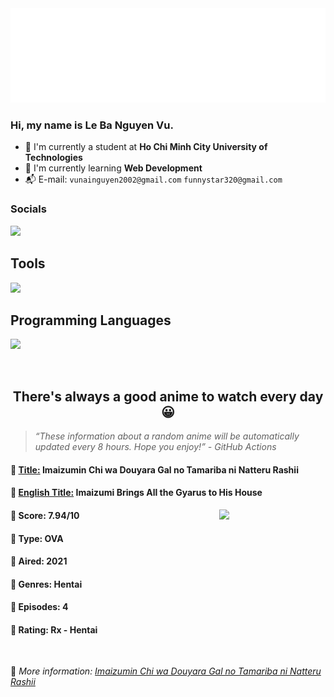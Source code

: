 
<img src="svg/nai.svg" />

<br />

<h3>Hi, my name is <strong>Le Ba Nguyen Vu</strong>.</h3>

- 🏫 I'm currently a student at **Ho Chi Minh City University of Technologies**
- 👀 I'm currently learning **Web Development**
- 📬 E-mail: `vunainguyen2002@gmail.com` `funnystar320@gmail.com`


<h3>Socials</h3>
<a target="_blank" href="https://instagram.com/vu.le1352"><img src="https://img.shields.io/badge/Instagram-%23E4405F.svg?style=for-the-badge&logo=Instagram&logoColor=white" /></a>

<p>
  <h2>Tools</h2>
  <a href="https://skillicons.dev">
    <img src="https://skillicons.dev/icons?i=git,dotnet,mongodb,express,react,nodejs,bootstrap,tailwind,laravel,docker&theme=dark" />
  </a>

  <br />

  <h2>Programming Languages</h2>

  <a href="https://skillicons.dev">
    <img src="https://skillicons.dev/icons?i=javascript,typescript,html,css,cs,php&theme=dark" />
  </a>
</p>

<br />

<h2 align="center">There's always a good anime to watch every day 😀</h2>

<blockquote>
<i>
<q>These information about a random anime will be automatically updated every 8 hours. Hope you enjoy!</q> - GitHub Actions
</i>
</blockquote>

<h4>
  <strong>🥭 <u>Title:</u></strong> Imaizumin Chi wa Douyara Gal no Tamariba ni Natteru Rashii
</h4>

<h4>🌿 <u>English Title:</u> Imaizumi Brings All the Gyarus to His House</h4>

<img align="right" width="170" src=https://cdn.myanimelist.net/images/anime/1862/140626.jpg />

<h4>🌱 Score: 7.94/10</h4>

<h4>🌲 Type: OVA</h4>

<h4>🌴 Aired: 2021</h4>

<h4>🌵 Genres: Hentai</h4>

<h4>🥑 Episodes: 4</h4>

<h4>🍏 Rating: Rx - Hentai</h4>

<br />

🍂 *More information: [Imaizumin Chi wa Douyara Gal no Tamariba ni Natteru Rashii](https://myanimelist.net/anime/48755/Imaizumin_Chi_wa_Douyara_Gal_no_Tamariba_ni_Natteru_Rashii)*
    